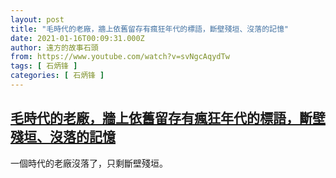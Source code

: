 ```yaml
---
layout: post
title: "毛時代的老廠，牆上依舊留存有瘋狂年代的標語，斷壁殘垣、沒落的記憶"
date: 2021-01-16T00:09:31.000Z
author: 遠方的故事石頭
from: https://www.youtube.com/watch?v=svNgcAqydTw
tags: [ 石炳锋 ]
categories: [ 石炳锋 ]
---
```

<!--1610755771000-->
[毛時代的老廠，牆上依舊留存有瘋狂年代的標語，斷壁殘垣、沒落的記憶](https://www.youtube.com/watch?v=svNgcAqydTw)
------

<div>
一個時代的老廠沒落了，只剩斷壁殘垣。
</div>
